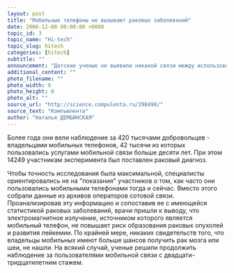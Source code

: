```yaml
---
layout: post
title: "Мобильные телефоны не вызывают раковых заболеваний"
date: 2006-12-08 00:00:00 +0000
topic_id: 3
topic_name: "Hi-tech"
topic_slug: hitech
categories: [hitech]
subtitle: ""
announcement: "Датские ученые не выявили никакой связи между использованием мобильного телефона и возникновением раковых заболеваний, сообщает Associated Press. Специалисты Датского института раковой эпидемиологии в Копенгагене с уверенностью заявили, что эту тему, которая обсуждалась в научно-медицинских сообществах на протяжении последних двух десятков лет, можно закрыть."
additional_content: ""
photo_filename: ""
photo_width: 0
photo_height: 0
photo_alt: ""
source_url: "http://science.compulenta.ru/298498/"
source_text: "Компьюлента"
author: "Наталья ДЕМБИНСКАЯ"
---
```

Более года они вели наблюдение за 420 тысячами добровольцев - владельцами мобильных телефонов, 42 тысячи из которых пользовались услугами мобильной связи больше десяти лет. При этом 14249 участникам эксперимента был поставлен раковый диагноз.

Чтобы точность исследования была максимальной, специалисты ориентировались не на "показания" участников о том, как часто они пользовались мобильными телефонами тогда и сейчас. Вместо этого собрали данные из архивов операторов сотовой связи. Проанализировав эту информацию и сопоставив ее с имеющейся статистикой раковых заболеваний, врачи пришли к выводу, что электромагнитное излучение, источником которого является мобильный телефон, не повышает риск образования раковых опухолей и развития лейкемии. По крайней мере, никаких свидетельств того, что владельцы мобильных имеют больше шансов получить рак мозга или шеи, не нашли. На всякий случай, ученые решили продолжить наблюдение за пользователями мобильной связи с двадцати-тридцатилетним стажем.
